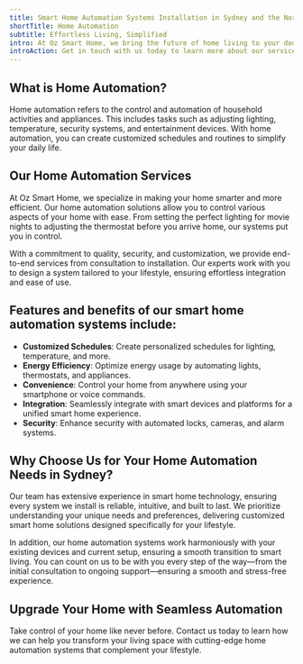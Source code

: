 ```yaml
---
title: Smart Home Automation Systems Installation in Sydney and the Northern Beaches
shortTitle: Home Automation
subtitle: Effortless Living, Simplified
intro: At Oz Smart Home, we bring the future of home living to your doorstep. Specializing in smart home automation systems, we help homeowners in Sydney and the Northern Beaches transform their spaces into seamlessly connected and intuitive environments.
introAction: Get in touch with us today to learn more about our services or get a quote.
---
```


## What is Home Automation?

Home automation refers to the control and automation of household activities and appliances. This includes tasks such as adjusting lighting, temperature, security systems, and entertainment devices. With home automation, you can create customized schedules and routines to simplify your daily life.

## Our Home Automation Services

At Oz Smart Home, we specialize in making your home smarter and more efficient. Our home automation solutions allow you to control various aspects of your home with ease. From setting the perfect lighting for movie nights to adjusting the thermostat before you arrive home, our systems put you in control.

With a commitment to quality, security, and customization, we provide end-to-end services from consultation to installation. Our experts work with you to design a system tailored to your lifestyle, ensuring effortless integration and ease of use.

## Features and benefits of our smart home automation systems include:

*   **Customized Schedules**: Create personalized schedules for lighting, temperature, and more.
*   **Energy Efficiency**: Optimize energy usage by automating lights, thermostats, and appliances.
*   **Convenience**: Control your home from anywhere using your smartphone or voice commands.
*   **Integration**: Seamlessly integrate with smart devices and platforms for a unified smart home experience.
*   **Security**: Enhance security with automated locks, cameras, and alarm systems.

## Why Choose Us for Your Home Automation Needs in Sydney?

Our team has extensive experience in smart home technology, ensuring every system we install is reliable, intuitive, and built to last. We prioritize understanding your unique needs and preferences, delivering customized smart home solutions designed specifically for your lifestyle.

In addition, our home automation systems work harmoniously with your existing devices and current setup, ensuring a smooth transition to smart living. You can count on us to be with you every step of the way—from the initial consultation to ongoing support—ensuring a smooth and stress-free experience.

## Upgrade Your Home with Seamless Automation

Take control of your home like never before. Contact us today to learn how we can help you transform your living space with cutting-edge home automation systems that complement your lifestyle.
